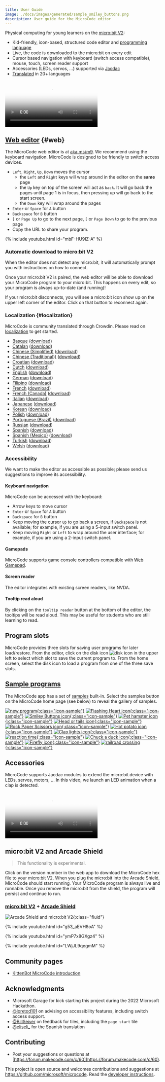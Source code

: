 ```yaml
---
title: User Guide
image: ./docs/images/generated/sample_smiley_buttons.png
description: User guide for the MicroCode editor
---
```


Physical computing for young learners on the [micro:bit V2](https://microbit.org):

-   Kid-friendly, icon-based, structured code editor and [programming language](./language)
-   Live, the code is downloaded to the micro:bit on every edit
-   Cursor based navigation with keyboard (switch access compatible), mouse, touch, screen reader support
-   Accessories (LEDs, servos, ...) supported via [Jacdac](https://aka.ms/jacdac)
-   [Translated](#localization) in 20+ languages

<video class="sample" poster="./videos/smiley-buttons.png" src="./videos/smiley-buttons.mp4" controls="true"></video>

## [Web editor](https://aka.ms/m9) {#web}

The MicroCode web editor is at [aka.ms/m9](https://aka.ms/m9). We recommend using the keyboard navigation.
MicroCode is designed to be friendly to switch access devices.

-   `Left`, `Right`, `Up`, `Down` moves the cursor
    -   the `Left` and `Right` keys will wrap around in the editor on the **same** page
    -   the `Up` key on top of the screen will act as `back`. It will go back the pages until page 1 is in focus, then pressing up will go back to the start screen.
    -   the `Down` key will wrap around the pages
-   `Enter` or `Space` for `A` button
-   `Backspace` for `B` button
-   `]` or `Page Up` to go to the next page, `[` or `Page Down` to go to the previous page
-   Copy the URL to share your program.

{% include youtube.html id="mbF-HU9IZ-A" %}

### Automatic download to micro:bit V2

When the editor does not detect any micro:bit, it will automatically prompt you with instructions
on how to connect.

Once your micro:bit V2 is paired, the web editor will be able to download your
MicroCode program to your micro:bit. This happens on every edit, so your program
is always up-to-date (and running)!

If your micro:bit disconnects, you will see a micro:bit icon show up on the upper left corner of the editor.
Click on that button to reconnect again.

### Localization {#localization}

MicroCode is community translated through Crowdin. Please read on [localization](./localization) to get started.

-   [Basque](../eu.html) ([download](../assets/hex/microcode-eu.hex))
-   [Catalan](../ca.html) ([download](../assets/hex/microcode-ca.hex))
-   [Chinese (Simplified)](../zh-CN.html) ([download](../assets/hex/microcode-zh-cn.hex))
-   [Chinese (Traditional))](../zh-HK.html) ([download](../assets/hex/microcode-zh-hk.hex))
-   [Croatian](../hr.html) ([download](../assets/hex/microcode-hr.hex))
-   [Dutch](../nl.html) ([download](../assets/hex/microcode-nl.hex))
-   [English](../) ([download](../assets/hex/microcode-en.hex))
-   [German](../de.html) ([download](../assets/hex/microcode-de.hex))
-   [Filipino](../fil.html) ([download](../assets/hex/microcode-fil.hex))
-   [French](../fr.html) ([download](../assets/hex/microcode-fr.hex))
-   [French (Canada)](../fr-CA.html) ([download](../assets/hex/microcode-fr-ca.hex))
-   [Italian](../it.html) ([download](../assets/hex/microcode-it.hex))
-   [Japanese](../ja.html) ([download](../assets/hex/microcode-ja.hex))
-   [Korean](../ko.html) ([download](../assets/hex/microcode-ko.hex))
-   [Polish](../pl.html) ([download](../assets/hex/microcode-pl.hex))
-   [Portuguese (Brazil)](../pt-BR.html) ([download](../assets/hex/microcode-pt-br.hex))
-   [Russian](../ru.html) ([download](../assets/hex/microcode-ru.hex))
-   [Spanish](../es-ES.html) ([download](../assets/hex/microcode-es-es.hex))
-   [Spanish (Mexico)](../es-MX.html) ([download](../assets/hex/microcode-es-mx.hex))
-   [Turkish](../tr.html) ([download](../assets/hex/microcode-tr.hex))
-   [Welsh](../cy.html) ([download](../assets/hex/microcode-cy.hex))

### Accessibility

We want to make the editor as accessible as possible; please send us suggestions to improve its accessibility.

#### Keyboard navigation

MicroCode can be accessed with the keyboard:

-   Arrow keys to move cursor
-   `Enter` or `Space` for `A` button
-   `Backspace` for `B` button
-   Keep moving the cursor `Up` to go back a screen, if `Backspace` is not available;
    for example, if you are using a 5-input switch panel.
-   Keep moving `Right` or `Left` to wrap around the user interface; for example,
    if you are using a 2-input switch panel.

#### Gamepads

MicroCode supports game console controllers compatible with [Web Gamepad](https://developer.mozilla.org/en-US/docs/Web/API/Gamepad).

#### Screen reader

The editor integrates with existing screen readers, like NVDA.

#### Tooltip read aloud

By clicking on the `tooltip reader` button at the bottom of the editor, the tooltips will be read aloud. This may be useful for students who are still learning to read.

## Program slots

MicroCode provides three slots for saving user programs for later load/restore. From the editor, click on the disk icon
![disk icon](./images/generated/icon_disk.png)
in the upper left to select which slot to save the current program to. From the home screen, select the disk icon to load a program from one of the three save slots.

## [Sample programs](./samples)

The MicroCode app has a set of [samples](./samples) built-in. Select the samples button on the MicroCode home page (see below) to reveal
the gallery of samples.

[![new program](./images/generated/icon_new_program.png){:class="icon-sample"}](./samples/first-program) [![Flashing Heart icon](./images/generated/icon_sample_flashing_heart.png){:class="icon-sample"}](./samples/flashing-heart) [![Smiley Buttons icon](./images/generated/icon_sample_smiley_buttons.png){:class="icon-sample"}](./samples/smiley-buttons) [![Pet hamster icon](./images/generated/icon_sample_pet_hamster.png){:class="icon-sample"}](./samples/pet-hamster) [![Head or tails icon](./images/generated/icon_sample_head_or_tail.png){:class="icon-sample"}](./samples/head-or-tail) [![Rock Paper Scissors icon](./images/generated/icon_sample_rock_paper_scissors.png){:class="icon-sample"}](./samples/rock-paper-scissors) [![Hot potato icon](./images/generated/icon_hot_potato.png){:class="icon-sample"}](./samples/hot-potato) [![Clap lights icon](./images/generated/icon_sample_clap_lights.png){:class="icon-sample"}](./samples/clap-lights) [![reaction time](./images/generated/icon_reaction_time.png){:class="icon-sample"}](./samples/reaction-time)
[![Chuck a duck icon](./images/generated/icon_sample_chuck_a_duck.png){:class="icon-sample"}](./samples/chuck-a-duck) [![Firefly icon](./images/generated/icon_sample_firefly.png){:class="icon-sample"}](./samples/firefly) [![railroad crossing](./images/generated/icon_railroad_crossing.png){:class="icon-sample"}](./samples/railroad-crossing)

## Accessories

MicroCode supports Jacdac modules to extend the micro:bit device with LEDs, servos, motors, ...
In this video, we launch an LED animation when a clap is detected.

<video class="sample" poster="./videos/jacdac-led.png" src="./videos/jacdac-led.mp4" controls="true"></video>

## micro:bit V2 and Arcade Shield

> This functionality is experimental.

Click on the version number in the web app to download the MicroCode hex file to your micro:bit V2. When you plug the micro:bit into the Arcade Shield, MicroCode should start running. Your MicroCode program is always live and runnable. Once you remove the micro:bit from the shield, the program will persist and continue to run.

### [micro:bit V2](https://microbit.org) + [Arcade Shield](https://www.kittenbot.cc/products/newbit-arcade-shield)

![Arcade Shield and micro:bit V2](./images/meow1.jpg){:class="fluid"}

{% include youtube.html id="g53_aEVH8oA" %}

{% include youtube.html id="ymP7x8GXgz4" %}

{% include youtube.html id="LWjJL9qegmM" %}

## Community pages

-   [KittenBot MicroCode introduction](https://mp.weixin.qq.com/s/yBQMU2IAbeHgr-ok05THTA)

## Acknowledgments

-   Microsoft Garage for kick starting this project during the 2022 Microsoft Hackathon.
-   [@loretod101](https://twitter.com/loretod101) on advising on accessibility features, including switch access support.
-   [@BillSeiver](https://twitter.com/BillSiever) on feedback for tiles, including the `page start` tile
-   [@eliseli\_](https://twitter.com/eliseli_) for the Spanish translation

## Contributing

-   Post your suggestions or questions at [https://forum.makecode.com/c/60](https://forum.makecode.com/c/60).

This project is open source and welcomes contributions and suggestions at https://github.com/microsoft/microcode.
Read the [developer instructions](./develop.md).
